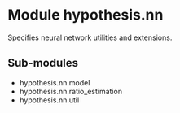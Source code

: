Module hypothesis.nn
====================
Specifies neural network utilities and extensions.

Sub-modules
-----------
* hypothesis.nn.model
* hypothesis.nn.ratio_estimation
* hypothesis.nn.util